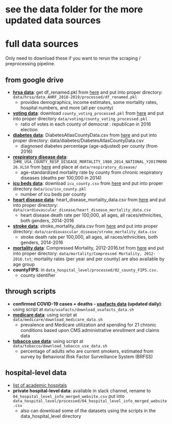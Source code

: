 # see the data folder for the more updated data sources

# full data sources

Only need to download these if you want to rerun the scraping / preprocessing pipeline.

## from google drive
- **[hrsa data](https://data.hrsa.gov/data/download)**: get df_renamed.pkl from [here](https://drive.google.com/open?id=1OfeUn8RcOfkibgjtuuVt2z9ZtzC_4Eq5) and put into proper directory: `data/hrsa/data_AHRF_2018-2019/processed/df_renamed.pkl`
    - provides demographics, income estimates, some mortality rates, hospital numbers, and more (all per county)
- **[voting data](https://dataverse.harvard.edu/dataset.xhtml?persistentId=doi:10.7910/DVN/VOQCHQ)**: download `county_voting_processed.pkl` from [here](https://drive.google.com/drive/u/2/folders/1OfeUn8RcOfkibgjtuuVt2z9ZtzC_4Eq5) and put into proper directory `data/voting/county_voting_processed.pkl`
    - ratio of votes in each county of democrat : republican in 2016 election
- **[diabetes data](https://gis.cdc.gov/grasp/diabetes/DiabetesAtlas.html#)**: DiabetesAtlasCountyData.csv from [here](https://drive.google.com/open?id=1dfV8kEzVtMVzJKRyHVam9gsGq-WnvyHm) and put into proper directory: data/diabetes/DiabetesAtlasCountyData.csv
    - diagnosed diabetes percentage (age-adjusted) per county (from 2016)
- **[respiratory disease data](http://ghdx.healthdata.org/record/ihme-data/united-states-chronic-respiratory-disease-mortality-rates-county-1980-2014)**: `IHME_USA_COUNTY_RESP_DISEASE_MORTALITY_1980_2014_NATIONAL_Y2017M09D26.XLSX` from [here](https://drive.google.com/drive/u/2/folders/1OfeUn8RcOfkibgjtuuVt2z9ZtzC_4Eq5) and place at `data/respiratory_disease/`
    - age-standardized mortality rate by county from chronic respiratory diseases (deaths per 100,000 in 2014)
- **[icu beds data](https://khn.org/news/as-coronavirus-spreads-widely-millions-of-older-americans-live-in-counties-with-no-icu-beds/)**: download `icu_county.csv` from [here](https://drive.google.com/drive/u/2/folders/1OfeUn8RcOfkibgjtuuVt2z9ZtzC_4Eq5) and put into proper directory `data/icu/icu_county.pkl`
    - number of icu beds per county
- **[heart disease data](https://nccd.cdc.gov/DHDSPAtlas/?state=County)**: heart_disease_mortality_data.csv from [here](https://drive.google.com/open?id=1glMZ7l6UxYTjBUvvFNV7Hu8QXC-j5q3C) and put into proper directory: `data/cardiovascular_disease/heart_disease_mortality_data.csv`
	- heart disease death rate per 100,000, all ages, all races/ethnicities, both genders, 2014-2016
- **[stroke data](https://nccd.cdc.gov/DHDSPAtlas/?state=County)**: stroke_mortality_data.csv from [here](https://drive.google.com/open?id=1ozVEjSGaQcRfJYnicKvEimKpAD3umI7o) and put into proper directory: `data/cardiovascular_disease/stroke_mortality_data.csv`
	- stroke death rate per 100,000, all ages, all races/ethnicities, both genders, 2014-2016
- **[mortality data](https://wonder.cdc.gov/cmf-icd10.html)**: Compressed Mortality, 2012-2016.txt from [here](https://drive.google.com/open?id=1xdscgVTtM30WuR3YUYVTdgC4IbTwdFZ_) and put into proper directory: `data/mortality/Compressed Mortality, 2012-2016.txt`; mortality rates (per year and per county) are also available by age group
- **countyFIPS**: in `data_hospital_level/processed/02_county_FIPS.csv.`
    - county identifier


## through scripts
- **confirmed COVID-19 cases + deaths - [usafacts data](https://usafacts.org/visualizations/coronavirus-covid-19-spread-map/) (updated daily)**: using script at `data/usafacts/download_usafacts_data.sh`
- **[medicare data](https://www.cms.gov/Research-Statistics-Data-and-Systems/Statistics-Trends-and-Reports/Chronic-Conditions/CC_Main)**: using script at `data/medicare/download_medicare_data.sh`
	- prevalence and Medicare utilization and spending for 21 chronic conditions based upon CMS administrative enrollment and claims data
- **[tobacco use data](https://www.countyhealthrankings.org/explore-health-rankings/measures-data-sources/county-health-rankings-model/health-factors/health-behaviors/tobacco-use/adult-smoking)**: using script at `data/tobacco/download_tobacco_use_data.sh`
	- percentage of adults who are current smokers, estimated from survey by Behavioral Risk Factor Surveillance System (BRFSS)

## hospital-level data
- [list of academic hospitals](https://www.cms.gov/OpenPayments/Downloads/2020-Reporting-Cycle-Teaching-Hospital-List-PDF-.pdf)
- **private hospital-level data**: available in slack channel, rename to `04_hospital_level_info_merged_website.csv` put into `data_hospital_level/processed/04_hospital_level_info_merged_website.csv`
    - also can download some of the datasets using the scripts in the data_hospital_level directory